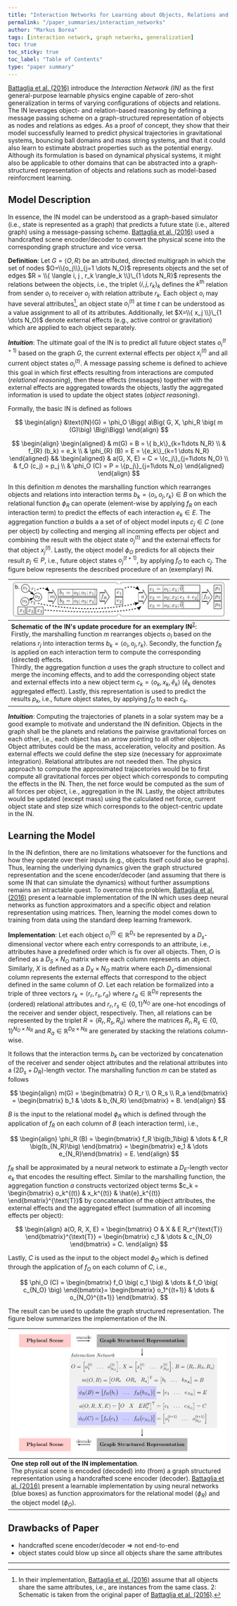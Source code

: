 ```yaml
---
title: "Interaction Networks for Learning about Objects, Relations and Physics"
permalink: "/paper_summaries/interaction_networks"
author: "Markus Borea"
tags: [interaction network, graph networks, generalization]
toc: true
toc_sticky: true
toc_label: "Table of Contents"
type: "paper summary"
---
```


[Battaglia et al. (2016)](https://arxiv.org/abs/1612.00222) introduce
the *Interaction Network (IN)* as the first general-purpose learnable
physics engine capable of zero-shot generalization in terms of varying
configurations of objects and relations. The IN leverages object- and
relation-based reasoning by defining a message passing scheme on a
graph-structured representation of objects as nodes and relations as
edges. As a proof of concept, they show that their model successfully
learned to predict physical trajectories in gravitational systems,
bouncing ball domains and mass string systems, and that it could also
learn to estimate abstract properties such as the potential energy.
Although its formulation is based on dynamical physical systems, it
might also be applicable to other domains that can be abstracted into
a graph-structured representation of objects and relations such as
model-based reinforcment learning.

## Model Description

In essence, the IN model can be understood as a graph-based simulator (i.e.,
state is represented as a graph) that predicts a future state (i.e., altered
graph) using a message-passing scheme. [Battaglia et al.
(2016)](https://arxiv.org/abs/1612.00222) used a handcrafted scene
encoder/decoder to convert the physical scene into the corresponding
graph structure and vice versa.  

**Definition**: Let $G=\langle O, R \rangle$ be an attributed, directed
multigraph in which the set of nodes $O=\\{o_j\\}_{j=1 \dots N_O}$ 
represents objects and the set of edges $R = \\{ \langle i, j , r_k
\rangle_k \\}\_{1 \dots N_R}$ represents the relations
between the objects, i.e., the triplet $\langle i,j, r_k \rangle_k$ defines the
$k^{\text{th}}$ relation from sender $o_i$ to receiver $o_j$ with relation
attribute $r_k$. Each object $o_i$ may have several
attributes[^1], an object state $o_i^{(t)}$ at
time $t$ can be understood as a value assignment to all of its
attributes. Additionally, let $X=\\{ x_j \\}\_{1 \dots N_O}$ denote
external effects (e.g., active control or gravitation) which are applied to each
object separately.  

[^1]: In their implementation, [Battaglia et al.
    (2016)](https://arxiv.org/abs/1612.00222) assume that all objects
    share the same attributes, i.e., are instances from the same
    class. <a name="myfootnote2">2</a>: Schematic is taken from the
    original paper of [Battaglia et al.
    (2016)](https://arxiv.org/abs/1612.00222).
    
__*Intuition*__: The ultimate goal of the IN is to predict all future
object states $o_i^{(t+1)}$ based on the graph $G$, the current
external effects per object $x_i^{(t)}$ and all current object states
$o_i^{(t)}$. A message passing scheme is defined to achieve this goal
in which first effects resulting from interactions are computed
(*relational reasoning*), then these effects (messages) together with
the external effects are aggregated towards the objects, lastly the
aggregated information is used to update the object states (*object
reasoning*).  

Formally, the basic IN is defined as follows  

$$
\begin{align}
 &\text{IN}(G) = \phi_O \Bigg( a\Big( G, X, \phi_R \big( m (G)\big) \Big)\Bigg)
\end{align}
$$

$$
\begin{align}
  \begin{aligned}
    & m(G) = B = \{ b_k\}_{k=1\dots N_R} \\
    & f_{R} (b_k) = e_k \\
    & \phi_{R} (B) = E = \{e_k\}_{k=1 \dots N_R}
  \end{aligned}
    &&
       \begin{aligned}
         & a(G, X, E) = C = \{c_j\}_{j=1\dots N_O} \\
         & f_O (c_j) = p_j \\
         & \phi_O (C) = P = \{p_j\}_{j=1\dots N_o}
       \end{aligned}
\end{align}
$$

In this definition $m$ denotes the marshalling function which rearranges objects
and relations into interaction terms $b_k= \langle o_i, o_j, r_k \rangle \in B$
on which the relational function $\phi_R$ can operate (element-wise by applying
$f_R$ on each interaction term) to predict the effects of each interaction
$e_k\in E$. The aggregation function $a$ builds a a set of of object model
inputs $c_j \in C$ (one per object) by collecting and merging all incoming
effects per object and combining the result with the object state
$o_{j}^{(t)}$ and the external effects for that object $x_j^{(t)}$. Lastly, the
object model $\phi_O$ predicts for all objects their result $p_j\in P$, i.e., future object
states $o_{j}^{(t+1)}$, by applying $f_O$ to each $c_j$. The figure
below represents the described procedure of an (exemplary) IN.

| ![Schematic of the IN's update procedure for an exemplary IN](/assets/paper_summaries/01_interaction/img/IN.png "Schematic of the IN's update procedure") |
| :--         |
| **Schematic of the IN's update procedure for an exemplary IN**<sup>[2](#myfootnote2)</sup>:<br>Firstly, the marshalling function $m$ rearranges objects $o_i$ based on the relations $r_j$ into interaction terms $b_k = \langle o_i, o_j, r_k \rangle$. Secondly, the function $f_R$ is applied on each interaction term to compute the corresponding (directed) effects.<br>Thirdly, the aggregation function $a$ uses the graph structure to collect and merge the incoming effects, and to add the corresponding object state and external effects into a new object term $c_k = \langle o_k, x_k, \hat{e}_k \rangle$ ($\hat{e}_k$ denotes aggregated effect). Lastly, this representation is used to predict the results $p_k$, i.e., future object states, by applying $f_O$ to each $c_k$. |

__*Intuition*__: Computing the trajectories of planets in a
solar system may be a good example to motivate and understand the IN definition.
Objects in the graph shall be the planets and relations the pairwise
gravitational forces on each other, i.e., each object has an arrow pointing to
all other objects. Object attributes could be the mass, acceleration, velocity
and position.  As external effects we could define the step size (necessary for
approximate integration). Relational attributes are not needed then. The physics 
approach to compute the approximated trajacetories would be to first compute all
gravitational forces per object which corresponds to computing the effects in
the IN. Then, the net force would be computed as the sum of all forces per
object, i.e., aggregation in the IN. Lastly, the object attributes would be
updated (except mass) using the calculated net force, current object state and
step size which corresponds to the object-centric update in the IN.

## Learning the Model

In the IN defintion, there are no limitations whatsoever for the functions and
how they operate over their inputs (e.g., objects itself could also be graphs).
Thus, learning the underlying dynamics given the graph structured representation
and the scene encoder/decoder (and assuming that there is some IN that can
simulate the dynamics) without further assumptions remains an
intractable quest. To overcome this problem, [Battaglia et al.
(2016)](https://arxiv.org/abs/1612.00222) present a learnable
implementation of the IN which uses deep neural networks as function
approximators and a specific object and relation representation using matrices.
Then, learning the model comes down to training from data using the standard
deep learning framework.  

**Implementation**: Let each object $o_i^{(t)}\in \mathbb{R}^{D_s}$ be
represented by a $D_s$-dimensional vector where each entry corresponds to an
attribute, i.e., attributes have a predefined order which is fix over all
objects. Then, $O$ is defined as a $D_S \times N_O$ matrix where each column
represents an object. Similarly, $X$ is defined as a $D_X \times N_O$ matrix
where each $D_x$-dimensional column represents the external effects that
correspond to the object defined in the same column of $O$. Let each relation be
formalized into a triple of three vectors $r_k = \langle 
r_r, r_s, r_a \rangle$ where $r_a \in \mathbb{R}^{D_R}$ represents the (ordered)
relational attributes and $r_r, r_s \in \{0, 1\}^{N_O}$ 
are one-hot encodings of the receiver and sender object, respectively. Then, all
relations can be represented by the triplet $R = \langle R_r, R_s, R_a \rangle$
where the matrices $R_r, R_s \in \{0,1\}^{N_O \times N_R}$ and
$R_a \in \mathbb{R}^{D_R \times N_R}$ are generated by stacking the relations 
column-wise.

It follows that the interaction terms $b_k$ can be vectorized by concatenation of
the receiver and sender object attributes and the relational attributes into a
$(2 D_s + D_R)$-length vector. The marshalling function $m$ can be stated as
follows

$$
\begin{align}
  m(G)
  = \begin{bmatrix}  O R_r \\ O R_s \\ R_a  \end{bmatrix} = \begin{bmatrix} b_1  &
    \dots & b_{N_R} \end{bmatrix} = B.
\end{align}
$$

$B$ is the input to the relational model $\phi_R$ which is defined through the
application of $f_R$ on each column of $B$ (each interaction term), i.e.,

$$
\begin{align}
  \phi_R (B) = \begin{bmatrix} f_R \big(b_1\big) & \dots & f_R \big(b_{N_R}\big) \end{bmatrix} 
             = \begin{bmatrix} e_1 & \dots e_{N_R}\end{bmatrix}  = E.
\end{align}
$$

$f_R$ shall be approximated by a neural network to estimate a $D_E$-length vector $e_k$
that encodes the resulting effect. Similar to the marshalling function, the
aggregation function $a$ constructs vectorized object terms $c_k
= \begin{bmatrix} o_k^{(t)} & x_k^{(t)} & \hat{e}_k^{(t)} \end{bmatrix}^{\text{T}}$
by concatenation of the object attributes, the external effects and the
aggregated effect (summation of all incoming effects per object): 

$$
\begin{align}
  a(O, R, X, E) = \begin{bmatrix} O & X & E R_r^{\text{T}}
  \end{bmatrix}^{\text{T}} =
  \begin{bmatrix} c_1 & \dots & c_{N_O} \end{bmatrix} = C.
\end{align}
$$

Lastly, $C$ is used as the input to the object model $\phi_O$ which is defined
through the application of $f_O$ on each column of $C$, i.e.,

$$
  \phi_O (C) =
  \begin{bmatrix} f_O \big( c_1 \big) & \dots & f_O \big( c_{N_O} \big) \end{bmatrix}=
                                                \begin{bmatrix} o_1^{(t+1)} & \dots & o_{N_O}^{(t+1)} \end{bmatrix}.
$$

The result can be used to update the graph structured representation.
The figure below summarizes the implementation of the IN.

| ![One step roll out of the IN implementation](/assets/paper_summaries/01_interaction/img/implementation.png "One step roll out of the IN implementation") |
| :--         |
| **One step roll out of the IN implementation**.<br> The physical scene is encoded (decoded) into (from) a graph structured representation using a handcrafted scene encoder (decoder). [Battaglia et al. (2016)](https://arxiv.org/abs/1612.00222) present a learnable implementation by using neural networks (blue boxes) as function approximators for the relational model ($\phi_R$) and the object model ($\phi_O$). |

## Drawbacks of Paper

- handcrafted scene encoder/decoder $\Rightarrow$ not end-to-end
- object states could blow up since all objects share the same attributes

-------------------------------------------------------------------------------
